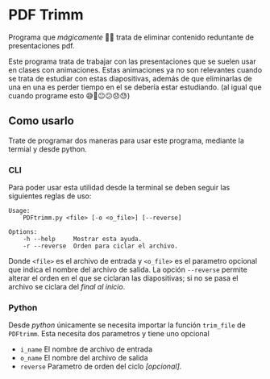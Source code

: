 # PDF Trimm

Programa que _mágicamente_ 🧙‍♂️ trata de eliminar contenido reduntante de presentaciones pdf.

Este programa trata de trabajar con las presentaciones que se suelen usar en clases con animaciones. Estas animaciones ya no son relevantes cuando se trata de estudiar con estas diapositivas, además de que eliminarlas de una en una es perder tiempo en el se debería estar estudiando. (al igual que cuando programe esto 😅🙂😐😕😞😓)



## Como usarlo

Trate de programar dos maneras para usar este programa, mediante la termial y desde python.

### CLI

Para poder usar esta utilidad desde la terminal se deben seguir las siguientes reglas de uso:
```
Usage:
    PDFtrimm.py <file> [-o <o_file>] [--reverse]

Options:
    -h --help     Mostrar esta ayuda.
    -r --reverse  Orden para ciclar el archivo.
```

Donde `<file>` es el archivo de entrada y `<o_file>`  es el parametro opcional que indica el nombre del archivo de salida. La opción `--reverse` permite alterar el orden en el que se ciclaran las diapositivas; si no se pasa el archivo se ciclara del _final al inicio_.

### Python

Desde _python_ únicamente se necesita importar la función `trim_file` de `PDFtrimm`. Esta necesita dos parametros y tiene uno opcional
 - `i_name` El nombre de archivo de entrada
 - `o_name` El nombre del archivo de salida
 - `reverse` Parametro de orden del ciclo _[opcional]_.
